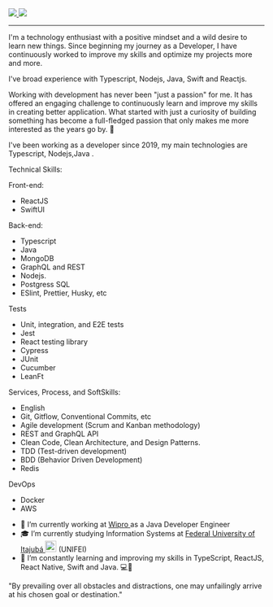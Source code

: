 <a href="https://www.linkedin.com/in/matheus-souza-264783b8/" target="_blank">
<img src="https://img.shields.io/badge/LinkedIn-0077B5?style=for-the-badge&logo=linkedin&logoColor=white" />
</a>


<a href="mailto: matheussouza18@live.com" target="_blank">
<img src="https://img.shields.io/badge/Microsoft_Outlook-0078D4?style=for-the-badge&logo=microsoft-outlook&logoColor=white" />
</a>


_______________

I'm a technology enthusiast with a positive mindset and a wild desire to learn new things. Since beginning my journey as a Developer, I have continuously worked to improve my skills and optimize my projects more and more.

I've broad experience with Typescript, Nodejs, Java, Swift and Reactjs.

Working with development has never been "just a passion" for me. It has offered an engaging challenge to continuously learn and improve my skills in creating better application. What started with just a curiosity of building something has become a full-fledged passion that only makes me more interested as the years go by. :rocket:

I've been working as a developer since 2019, my main technologies are Typescript, Nodejs,Java .

Technical Skills:

Front-end:
* ReactJS 
* SwiftUI

Back-end:
* Typescript 
* Java
* MongoDB
* GraphQL and REST
* Nodejs.
* Postgress SQL
* ESlint, Prettier, Husky, etc

Tests
* Unit, integration, and E2E tests
* Jest
* React testing library
* Cypress
* JUnit
* Cucumber
* LeanFt

Services, Process, and SoftSkills:
* English
* Git, Gitflow, Conventional Commits, etc
* Agile development (Scrum and Kanban methodology)
* REST and GraphQL API
* Clean Code, Clean Architecture, and Design Patterns.
* TDD (Test-driven development)
* BDD (Behavior Driven Development)
* Redis


DevOps
* Docker
* AWS
 
- 🔭 I’m currently working at <a href="https://www.wipro.com/pt-BR/" target="_blank"> Wipro </a> as a Java Developer Engineer
- 🎓 I’m currently studying Information Systems at [Federal University of Itajubá <img alt="Brazil Flag" title="Brazil" src="https://cdn.staticaly.com/gh/hjnilsson/country-flags/master/svg/br.svg" width="22">](https://en.unifei.edu.br/) (UNIFEI)
- 🌱 I’m constantly learning and improving my skills in TypeScript, ReactJS, React Native, Swift and Java.  💻📱

"By prevailing over all obstacles and distractions, one may unfailingly arrive at his chosen goal or destination."
